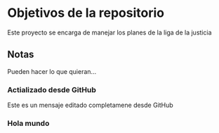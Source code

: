 # Objetivos de la repositorio

Este proyecto se encarga de manejar los planes de la liga de la justicia


## Notas
Pueden hacer lo que quieran...

### Actializado desde GitHub
Este es un mensaje editado completamene desde GitHub

### Hola mundo
